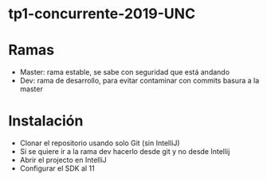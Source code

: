 # tp1-concurrente-2019-UNC

# Ramas
 - Master: rama estable, se sabe con seguridad que está andando
 - Dev: rama de desarrollo, para evitar contaminar con commits basura a la master

# Instalación
 - Clonar el repositorio usando solo Git (sin IntelliJ)
 - Si se quiere ir a la rama dev hacerlo desde git y no desde Intellij
 - Abrir el projecto en IntelliJ
 - Configurar el SDK al 11
 

